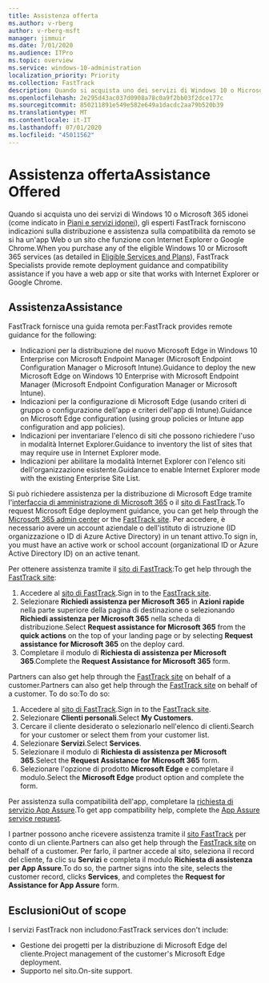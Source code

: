 ```yaml
---
title: Assistenza offerta
ms.author: v-rberg
author: v-rberg-msft
manager: jimmuir
ms.date: 7/01/2020
ms.audience: ITPro
ms.topic: overview
ms.service: windows-10-administration
localization_priority: Priority
ms.collection: FastTrack
description: Quando si acquista uno dei servizi di Windows 10 o Microsoft 365 (come indicato in Piani e servizi idonei), gli esperti FastTrack forniscono indicazioni sulla distribuzione e assistenza sulla compatibilità da remoto se si ha un'app Web o un sito che funzione con Internet Explorer o Google Chrome.
ms.openlocfilehash: 2e295d43ac037d0908a78c0a9f2bb03f2dce177c
ms.sourcegitcommit: 850211891e549e582e649a1dacdc2aa79b520b39
ms.translationtype: MT
ms.contentlocale: it-IT
ms.lasthandoff: 07/01/2020
ms.locfileid: "45011562"
---
```

# <a name="assistance-offered"></a><span data-ttu-id="45580-103">Assistenza offerta</span><span class="sxs-lookup"><span data-stu-id="45580-103">Assistance Offered</span></span>

<span data-ttu-id="45580-104">Quando si acquista uno dei servizi di Windows 10 o Microsoft 365 idonei (come indicato in [Piani e servizi idonei](M365-eligible-services-and-plans.md)), gli esperti FastTrack forniscono indicazioni sulla distribuzione e assistenza sulla compatibilità da remoto se si ha un'app Web o un sito che funzione con Internet Explorer o Google Chrome.</span><span class="sxs-lookup"><span data-stu-id="45580-104">When you purchase any of the eligible Windows 10 or Microsoft 365 services (as detailed in [Eligible Services and Plans](M365-eligible-services-and-plans.md)), FastTrack Specialists provide remote deployment guidance and compatibility assistance if you have a web app or site that works with Internet Explorer or Google Chrome.</span></span> 

## <a name="assistance"></a><span data-ttu-id="45580-105">Assistenza</span><span class="sxs-lookup"><span data-stu-id="45580-105">Assistance</span></span>

<span data-ttu-id="45580-106">FastTrack fornisce una guida remota per:</span><span class="sxs-lookup"><span data-stu-id="45580-106">FastTrack provides remote guidance for the following:</span></span>
- <span data-ttu-id="45580-107">Indicazioni per la distribuzione del nuovo Microsoft Edge in Windows 10 Enterprise con Microsoft Endpoint Manager (Microsoft Endpoint Configuration Manager o Microsoft Intune).</span><span class="sxs-lookup"><span data-stu-id="45580-107">Guidance to deploy the new Microsoft Edge on Windows 10 Enterprise with Microsoft Endpoint Manager (Microsoft Endpoint Configuration Manager or Microsoft Intune).</span></span>
- <span data-ttu-id="45580-108">Indicazioni per la configurazione di Microsoft Edge (usando criteri di gruppo o configurazione dell'app e criteri dell'app di Intune).</span><span class="sxs-lookup"><span data-stu-id="45580-108">Guidance on Microsoft Edge configuration (using group policies or Intune app configuration and app policies).</span></span>
- <span data-ttu-id="45580-109">Indicazioni per inventariare l'elenco di siti che possono richiedere l'uso in modalità Internet Explorer.</span><span class="sxs-lookup"><span data-stu-id="45580-109">Guidance to inventory the list of sites that may require use in Internet Explorer mode.</span></span>
- <span data-ttu-id="45580-110">Indicazioni per abilitare la modalità Internet Explorer con l'elenco siti dell'organizzazione esistente.</span><span class="sxs-lookup"><span data-stu-id="45580-110">Guidance to enable Internet Explorer mode with the existing Enterprise Site List.</span></span>

<span data-ttu-id="45580-111">Si può richiedere assistenza per la distribuzione di Microsoft Edge tramite l'[interfaccia di amministrazione di Microsoft 365](https://go.microsoft.com/fwlink/?linkid=2032704) o il [sito di FastTrack](https://go.microsoft.com/fwlink/?linkid=780698).</span><span class="sxs-lookup"><span data-stu-id="45580-111">To request Microsoft Edge deployment guidance, you can get help through the [Microsoft 365 admin center](https://go.microsoft.com/fwlink/?linkid=2032704) or the [FastTrack site](https://go.microsoft.com/fwlink/?linkid=780698).</span></span> <span data-ttu-id="45580-112">Per accedere, è necessario avere un account aziendale o dell'istituto di istruzione (ID organizzazione o ID di Azure Active Directory) in un tenant attivo.</span><span class="sxs-lookup"><span data-stu-id="45580-112">To sign in, you must have an active work or school account (organizational ID or Azure Active Directory ID) on an active tenant.</span></span> 

<span data-ttu-id="45580-113">Per ottenere assistenza tramite il [sito di FastTrack](https://go.microsoft.com/fwlink/?linkid=780698):</span><span class="sxs-lookup"><span data-stu-id="45580-113">To get help through the [FastTrack site](https://go.microsoft.com/fwlink/?linkid=780698):</span></span> 
1.    <span data-ttu-id="45580-114">Accedere al [sito di FastTrack](https://go.microsoft.com/fwlink/?linkid=780698).</span><span class="sxs-lookup"><span data-stu-id="45580-114">Sign in to the [FastTrack site](https://go.microsoft.com/fwlink/?linkid=780698).</span></span> 
2.    <span data-ttu-id="45580-115">Selezionare **Richiedi assistenza per Microsoft 365** in **Azioni rapide** nella parte superiore della pagina di destinazione o selezionando **Richiedi assistenza per Microsoft 365** nella scheda di distribuzione.</span><span class="sxs-lookup"><span data-stu-id="45580-115">Select **Request assistance for Microsoft 365** from the **quick actions** on the top of your landing page or by selecting **Request assistance for Microsoft 365** on the deploy card.</span></span>
3.    <span data-ttu-id="45580-116">Completare il modulo di **Richiesta di assistenza per Microsoft 365**.</span><span class="sxs-lookup"><span data-stu-id="45580-116">Complete the **Request Assistance for Microsoft 365** form.</span></span>
  
<span data-ttu-id="45580-117">Partners can also get help through the [FastTrack site](https://go.microsoft.com/fwlink/?linkid=780698) on behalf of a customer.</span><span class="sxs-lookup"><span data-stu-id="45580-117">Partners can also get help through the [FastTrack site](https://go.microsoft.com/fwlink/?linkid=780698) on behalf of a customer.</span></span> <span data-ttu-id="45580-118">To do so:</span><span class="sxs-lookup"><span data-stu-id="45580-118">To do so:</span></span>
1.    <span data-ttu-id="45580-119">Accedere al [sito di FastTrack](https://go.microsoft.com/fwlink/?linkid=780698).</span><span class="sxs-lookup"><span data-stu-id="45580-119">Sign in to the [FastTrack site](https://go.microsoft.com/fwlink/?linkid=780698).</span></span> 
2.    <span data-ttu-id="45580-120">Selezionare **Clienti personali**.</span><span class="sxs-lookup"><span data-stu-id="45580-120">Select **My Customers**.</span></span>
3.    <span data-ttu-id="45580-121">Cercare il cliente desiderato o selezionarlo nell'elenco di clienti.</span><span class="sxs-lookup"><span data-stu-id="45580-121">Search for your customer or select them from your customer list.</span></span>
4.    <span data-ttu-id="45580-122">Selezionare **Servizi**.</span><span class="sxs-lookup"><span data-stu-id="45580-122">Select **Services**.</span></span>
5.    <span data-ttu-id="45580-123">Selezionare il modulo di **Richiesta di assistenza per Microsoft 365**.</span><span class="sxs-lookup"><span data-stu-id="45580-123">Select the **Request Assistance for Microsoft 365** form.</span></span>
6.    <span data-ttu-id="45580-124">Selezionare l'opzione di prodotto **Microsoft Edge** e completare il modulo.</span><span class="sxs-lookup"><span data-stu-id="45580-124">Select the **Microsoft Edge** product option and complete the form.</span></span>
 
<span data-ttu-id="45580-125">Per assistenza sulla compatibilità dell'app, completare la [richiesta di servizio App Assure](https://go.microsoft.com/fwlink/?linkid=2022721).</span><span class="sxs-lookup"><span data-stu-id="45580-125">To get app compatibility help, complete the [App Assure service request](https://go.microsoft.com/fwlink/?linkid=2022721).</span></span>

<span data-ttu-id="45580-126">I partner possono anche ricevere assistenza tramite il [sito FastTrack](https://go.microsoft.com/fwlink/?linkid=780698) per conto di un cliente.</span><span class="sxs-lookup"><span data-stu-id="45580-126">Partners can also get help through the [FastTrack site](https://go.microsoft.com/fwlink/?linkid=780698) on behalf of a customer.</span></span> <span data-ttu-id="45580-127">Per farlo, il partner accede al sito, seleziona il record del cliente, fa clic su **Servizi** e completa il modulo **Richiesta di assistenza per App Assure**.</span><span class="sxs-lookup"><span data-stu-id="45580-127">To do so, the partner signs into the site, selects the customer record, clicks **Services**, and completes the **Request for Assistance for App Assure** form.</span></span>

## <a name="out-of-scope"></a><span data-ttu-id="45580-128">Esclusioni</span><span class="sxs-lookup"><span data-stu-id="45580-128">Out of scope</span></span>

<span data-ttu-id="45580-129">I servizi FastTrack non includono:</span><span class="sxs-lookup"><span data-stu-id="45580-129">FastTrack services don't include:</span></span>
- <span data-ttu-id="45580-130">Gestione dei progetti per la distribuzione di Microsoft Edge del cliente.</span><span class="sxs-lookup"><span data-stu-id="45580-130">Project management of the customer's Microsoft Edge deployment.</span></span>
- <span data-ttu-id="45580-131">Supporto nel sito.</span><span class="sxs-lookup"><span data-stu-id="45580-131">On-site support.</span></span>


